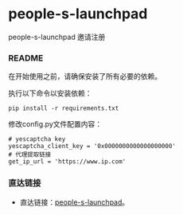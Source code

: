 # people-s-launchpad

people-s-launchpad 邀请注册

### README

在开始使用之前，请确保安装了所有必要的依赖。

执行以下命令以安装依赖：

```
pip install -r requirements.txt
```
修改config.py文件配置内容：

```
# yescaptcha key
yescaptcha_client_key = '0x0000000000000000000'
# 代理提取链接
get_ip_url = 'https://www.ip.com'

```

### 直达链接
- 直达链接：[people-s-launchpad](https://launchpad.ally.build?id=1&inviteCode=QMATJJ)。
